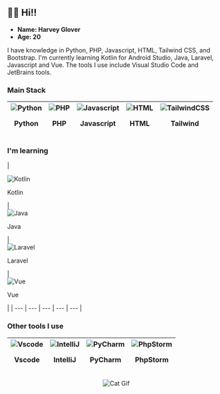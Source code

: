 ## 🙋‍♂️ **Hi!!**
- **Name: Harvey Glover**
- **Age: 20**

I have knowledge in Python, PHP, Javascript, HTML, Tailwind CSS, and Bootstrap. I'm currently learning Kotlin for Android Studio, Java, Laravel, Javascript and Vue. The tools I use include Visual Studio Code and JetBrains tools.

### Main Stack
| <div><img src="https://skillicons.dev/icons?i=python" alt="Python" /> <p>Python</p> </div> | <div><img src="https://skillicons.dev/icons?i=php" alt="PHP" /> <p>PHP</p> </div> | <div><img src="https://skillicons.dev/icons?i=js" alt="Javascript" /> <p>Javascript</p> </div> | <div><img src="https://skillicons.dev/icons?i=html" alt="HTML" /> <p>HTML</p> </div> | <div><img src="https://skillicons.dev/icons?i=tailwind" alt="TailwindCSS" /> <p>Tailwind</p> </div> | 
| --- | --- | --- | --- | --- |

### I'm learning
| <div><img src="https://skillicons.dev/icons?i=kotlin" alt="Kotlin" /> <p>Kotlin</p> </div> | <div><img src="https://skillicons.dev/icons?i=java" alt="Java" /> <p>Java</p> </div> | <div><img src="https://skillicons.dev/icons?i=laravel" alt="Laravel" /> <p>Laravel</p> </div> | <div><img src="https://skillicons.dev/icons?i=vue" alt="Vue" /> <p>Vue</p> </div>  |
| --- | --- | --- | --- | --- |

### Other tools I use
| <div><img src="https://skillicons.dev/icons?i=vscode" alt="Vscode" /> <p>Vscode</p> </div> | <div><img src="https://skillicons.dev/icons?i=idea" alt="IntelliJ" /> <p>IntelliJ</p> </div> | <div><img src="https://skillicons.dev/icons?i=pycharm" alt="PyCharm" /> <p>PyCharm</p> </div> | <div><img src="https://skillicons.dev/icons?i=phpstorm" alt="PhpStorm" /> <p>PhpStorm</p> </div> |
| --- | --- | --- | --- |


<p align="center">
  <img src="hhttps://i.pinimg.com/originals/fe/a5/33/fea5336ece9573d235870d51b8d28e7a.gif" alt="Cat Gif" />
</p>
